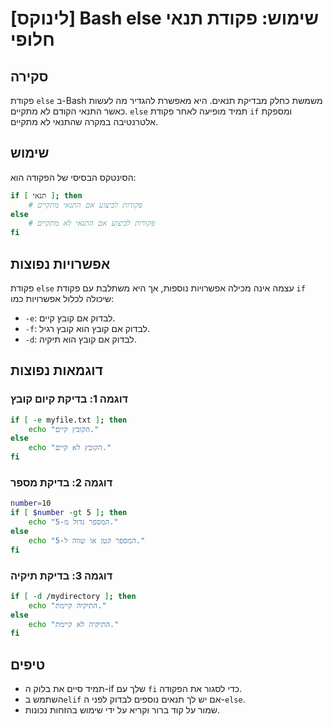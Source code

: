 # [לינוקס] Bash else שימוש: פקודת תנאי חלופי

## סקירה
פקודת `else` ב-Bash משמשת כחלק מבדיקת תנאים. היא מאפשרת להגדיר מה לעשות כאשר התנאי הקודם לא מתקיים. `else` תמיד מופיעה לאחר פקודת `if` ומספקת אלטרנטיבה במקרה שהתנאי לא מתקיים.

## שימוש
הסינטקס הבסיסי של הפקודה הוא:

```bash
if [ תנאי ]; then
    # פקודות לביצוע אם התנאי מתקיים
else
    # פקודות לביצוע אם התנאי לא מתקיים
fi
```

## אפשרויות נפוצות
פקודת `else` עצמה אינה מכילה אפשרויות נוספות, אך היא משתלבת עם פקודת `if` שיכולה לכלול אפשרויות כמו:
- `-e`: לבדוק אם קובץ קיים.
- `-f`: לבדוק אם קובץ הוא קובץ רגיל.
- `-d`: לבדוק אם קובץ הוא תיקיה.

## דוגמאות נפוצות

### דוגמה 1: בדיקת קיום קובץ
```bash
if [ -e myfile.txt ]; then
    echo "הקובץ קיים."
else
    echo "הקובץ לא קיים."
fi
```

### דוגמה 2: בדיקת מספר
```bash
number=10
if [ $number -gt 5 ]; then
    echo "המספר גדול מ-5."
else
    echo "המספר קטן או שווה ל-5."
fi
```

### דוגמה 3: בדיקת תיקיה
```bash
if [ -d /mydirectory ]; then
    echo "התיקיה קיימת."
else
    echo "התיקיה לא קיימת."
fi
```

## טיפים
- תמיד סיים את בלוק ה-if שלך עם `fi` כדי לסגור את הפקודה.
- השתמש ב`elif` אם יש לך תנאים נוספים לבדוק לפני ה-`else`.
- שמור על קוד ברור וקריא על ידי שימוש בהזחות נכונות.